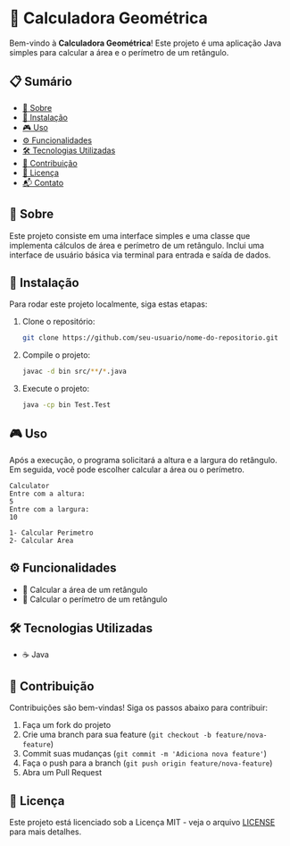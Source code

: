 # 📐 Calculadora Geométrica

Bem-vindo à **Calculadora Geométrica**! Este projeto é uma aplicação Java simples para calcular a área e o perímetro de um retângulo.

## 📋 Sumário

- [📖 Sobre](#-sobre)
- [🚀 Instalação](#-instalação)
- [🎮 Uso](#-uso)
- [⚙️ Funcionalidades](#-funcionalidades)
- [🛠 Tecnologias Utilizadas](#-tecnologias-utilizadas)
- [🤝 Contribuição](#-contribuição)
- [📄 Licença](#-licença)
- [📬 Contato](#-contato)

## 📖 Sobre

Este projeto consiste em uma interface simples e uma classe que implementa cálculos de área e perímetro de um retângulo. Inclui uma interface de usuário básica via terminal para entrada e saída de dados.

## 🚀 Instalação

Para rodar este projeto localmente, siga estas etapas:

1. Clone o repositório:
    ```bash
    git clone https://github.com/seu-usuario/nome-do-repositorio.git
    ```

2. Compile o projeto:
    ```bash
    javac -d bin src/**/*.java
    ```

3. Execute o projeto:
    ```bash
    java -cp bin Test.Test
    ```

## 🎮 Uso

Após a execução, o programa solicitará a altura e a largura do retângulo. Em seguida, você pode escolher calcular a área ou o perímetro.

```text
Calculator
Entre com a altura: 
5
Entre com a largura: 
10

1- Calcular Perimetro
2- Calcular Area
```
## ⚙️ Funcionalidades

- 🧮 Calcular a área de um retângulo
- 📏 Calcular o perímetro de um retângulo

## 🛠 Tecnologias Utilizadas

- ☕ Java

## 🤝 Contribuição

Contribuições são bem-vindas! Siga os passos abaixo para contribuir:

1. Faça um fork do projeto
2. Crie uma branch para sua feature (`git checkout -b feature/nova-feature`)
3. Commit suas mudanças (`git commit -m 'Adiciona nova feature'`)
4. Faça o push para a branch (`git push origin feature/nova-feature`)
5. Abra um Pull Request

## 📄 Licença

Este projeto está licenciado sob a Licença MIT - veja o arquivo [LICENSE](LICENSE) para mais detalhes.

